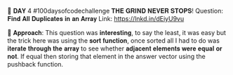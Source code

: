 📌 𝐃𝐀𝐘 4 #100daysofcodechallenge
𝐓𝐇𝐄 𝐆𝐑𝐈𝐍𝐃 𝐍𝐄𝐕𝐄𝐑 𝐒𝐓𝐎𝐏𝐒!
Question: 𝐅𝐢𝐧𝐝 𝐀𝐥𝐥 𝐃𝐮𝐩𝐥𝐢𝐜𝐚𝐭𝐞𝐬 𝐢𝐧 𝐚𝐧 𝐀𝐫𝐫𝐚𝐲
Link:
https://lnkd.in/dEiyU9vu

📌 𝐀𝐩𝐩𝐫𝐨𝐚𝐜𝐡:
This question was 𝐢𝐧𝐭𝐞𝐫𝐞𝐬𝐭𝐢𝐧𝐠, to say the least, it was easy but the trick here was using the 𝐬𝐨𝐫𝐭 𝐟𝐮𝐧𝐜𝐭𝐢𝐨𝐧, once sorted all I had to do was 𝐢𝐭𝐞𝐫𝐚𝐭𝐞 𝐭𝐡𝐫𝐨𝐮𝐠𝐡 𝐭𝐡𝐞 𝐚𝐫𝐫𝐚𝐲 to see whether 𝐚𝐝𝐣𝐚𝐜𝐞𝐧𝐭 𝐞𝐥𝐞𝐦𝐞𝐧𝐭𝐬 𝐰𝐞𝐫𝐞 𝐞𝐪𝐮𝐚𝐥 𝐨𝐫 𝐧𝐨𝐭. If equal then storing that element in the answer vector using the pushback function.
